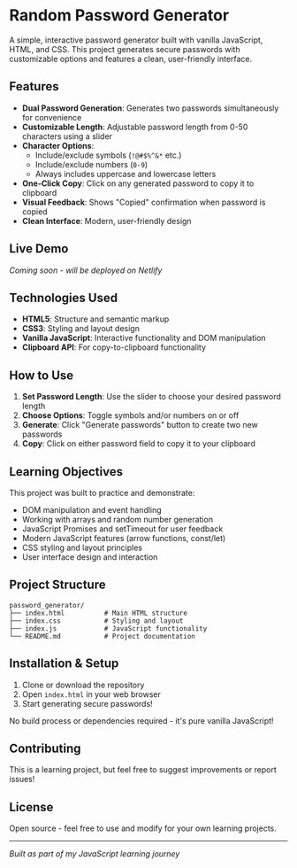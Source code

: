 # Random Password Generator

A simple, interactive password generator built with vanilla JavaScript, HTML, and CSS. This project generates secure passwords with customizable options and features a clean, user-friendly interface.

## Features

- **Dual Password Generation**: Generates two passwords simultaneously for convenience
- **Customizable Length**: Adjustable password length from 0-50 characters using a slider
- **Character Options**:
  - Include/exclude symbols (`!@#$%^&*` etc.)
  - Include/exclude numbers (`0-9`)
  - Always includes uppercase and lowercase letters
- **One-Click Copy**: Click on any generated password to copy it to clipboard
- **Visual Feedback**: Shows "Copied" confirmation when password is copied
- **Clean Interface**: Modern, user-friendly design

## Live Demo

<!-- Netlify deployment link will go here -->
*Coming soon - will be deployed on Netlify*

## Technologies Used

- **HTML5**: Structure and semantic markup
- **CSS3**: Styling and layout design
- **Vanilla JavaScript**: Interactive functionality and DOM manipulation
- **Clipboard API**: For copy-to-clipboard functionality

## How to Use

1. **Set Password Length**: Use the slider to choose your desired password length
2. **Choose Options**: Toggle symbols and/or numbers on or off
3. **Generate**: Click "Generate passwords" button to create two new passwords
4. **Copy**: Click on either password field to copy it to your clipboard

## Learning Objectives

This project was built to practice and demonstrate:
- DOM manipulation and event handling
- Working with arrays and random number generation
- JavaScript Promises and setTimeout for user feedback
- Modern JavaScript features (arrow functions, const/let)
- CSS styling and layout principles
- User interface design and interaction

## Project Structure

```
password_generator/
├── index.html          # Main HTML structure
├── index.css           # Styling and layout
├── index.js            # JavaScript functionality
└── README.md           # Project documentation
```

## Installation & Setup

1. Clone or download the repository
2. Open `index.html` in your web browser
3. Start generating secure passwords!

No build process or dependencies required - it's pure vanilla JavaScript!

## Contributing

This is a learning project, but feel free to suggest improvements or report issues!

## License

Open source - feel free to use and modify for your own learning projects.

---

*Built as part of my JavaScript learning journey*